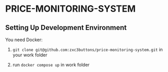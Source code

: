 # PRICE-MONITORING-SYSTEM

## Setting Up Development Environment

You need Docker:

1) `git clone git@github.com:zxc3buttons/price-monitoring-system.git` in your work folder


2) run `docker compose up` in work folder
